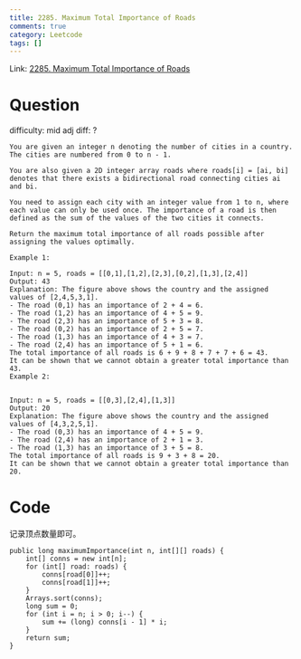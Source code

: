 ```yaml
---
title: 2285. Maximum Total Importance of Roads
comments: true
category: Leetcode
tags: []
---
```


Link: [2285. Maximum Total Importance of Roads](https://leetcode.cn/problems/maximum-total-importance-of-roads/solutions/1523886/by-endlesscheng-9p6y/)

# Question

difficulty: mid
adj diff: ?

    You are given an integer n denoting the number of cities in a country. The cities are numbered from 0 to n - 1.

    You are also given a 2D integer array roads where roads[i] = [ai, bi] denotes that there exists a bidirectional road connecting cities ai and bi.

    You need to assign each city with an integer value from 1 to n, where each value can only be used once. The importance of a road is then defined as the sum of the values of the two cities it connects.

    Return the maximum total importance of all roads possible after assigning the values optimally.

    Example 1:

    Input: n = 5, roads = [[0,1],[1,2],[2,3],[0,2],[1,3],[2,4]]
    Output: 43
    Explanation: The figure above shows the country and the assigned values of [2,4,5,3,1].
    - The road (0,1) has an importance of 2 + 4 = 6.
    - The road (1,2) has an importance of 4 + 5 = 9.
    - The road (2,3) has an importance of 5 + 3 = 8.
    - The road (0,2) has an importance of 2 + 5 = 7.
    - The road (1,3) has an importance of 4 + 3 = 7.
    - The road (2,4) has an importance of 5 + 1 = 6.
    The total importance of all roads is 6 + 9 + 8 + 7 + 7 + 6 = 43.
    It can be shown that we cannot obtain a greater total importance than 43.
    Example 2:


    Input: n = 5, roads = [[0,3],[2,4],[1,3]]
    Output: 20
    Explanation: The figure above shows the country and the assigned values of [4,3,2,5,1].
    - The road (0,3) has an importance of 4 + 5 = 9.
    - The road (2,4) has an importance of 2 + 1 = 3.
    - The road (1,3) has an importance of 3 + 5 = 8.
    The total importance of all roads is 9 + 3 + 8 = 20.
    It can be shown that we cannot obtain a greater total importance than 20.


# Code

记录顶点数量即可。

    public long maximumImportance(int n, int[][] roads) {
        int[] conns = new int[n];
        for (int[] road: roads) {
            conns[road[0]]++;
            conns[road[1]]++;
        }
        Arrays.sort(conns);
        long sum = 0;
        for (int i = n; i > 0; i--) {
            sum += (long) conns[i - 1] * i;
        }
        return sum;
    }
